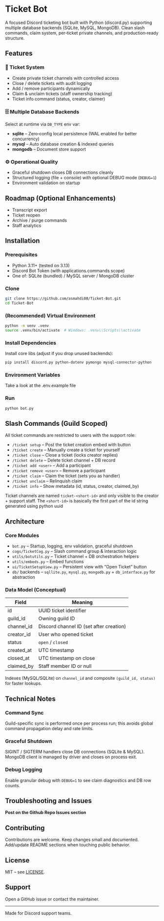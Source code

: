# Ticket Bot

A focused Discord ticketing bot built with Python (discord.py) supporting multiple database backends (SQLite, MySQL, MongoDB). Clean slash commands, claim system, per‑ticket private channels, and production‑ready structure.

## Features

### 🎫 Ticket System
- Create private ticket channels with controlled access
- Close / delete tickets with audit logging
- Add / remove participants dynamically
- Claim & unclaim tickets (staff ownership tracking)
- Ticket info command (status, creator, claimer)

### 🗄️ Multiple Database Backends
Select at runtime via `DB_TYPE` env var:
- **sqlite** – Zero‑config local persistence (WAL enabled for better concurrency)
- **mysql** – Auto database creation & indexed queries
- **mongodb** – Document store support

### ⚙️ Operational Quality
- Graceful shutdown closes DB connections cleanly
- Structured logging (file + console) with optional DEBUG mode (`DEBUG=1`)
- Environment validation on startup

## Roadmap (Optional Enhancements)
- Transcript export
- Ticket reopen
- Archive / purge commands
- Staff analytics

## Installation

### Prerequisites
- Python 3.11+ (tested on 3.13)
- Discord Bot Token (with applications.commands scope)
- One of: SQLite (bundled) / MySQL server / MongoDB cluster

### Clone
```bash
git clone https://github.com/asmahdi08/Ticket-Bot.git
cd Ticket-Bot
```

### (Recommended) Virtual Environment
```bash
python -m venv .venv
source .venv/bin/activate  # Windows: .venv\\Scripts\\activate
```

### Install Dependencies
Install core libs (adjust if you drop unused backends):
```bash
pip install discord.py python-dotenv pymongo mysql-connector-python
```

### Environment Variables

Take a look at the .env.example file

### Run
```bash
python bot.py
```

## Slash Commands (Guild Scoped)

All ticket commands are restricted to users with the support role:
- `/ticket setup` – Post the ticket creation embed with button
- `/ticket create` – Manually create a ticket for yourself
- `/ticket close` – Close a ticket (locks creator replies)
- `/ticket delete` – Delete ticket channel + DB record
- `/ticket add <user>` – Add a participant
- `/ticket remove <user>` – Remove a participant
- `/ticket claim` – Claim the ticket (sets you as handler)
- `/ticket unclaim` – Relinquish claim
- `/ticket info` – Show metadata (id, status, creator, claimed_by)

Ticket channels are named `ticket-<short-id>` and only visible to the creator + support staff.
The `<short-id>` is basically the first part of the id string generated using python uuid

## Architecture

### Core Modules
- `bot.py` – Startup, logging, env validation, graceful shutdown
- `cogs/TicketCog.py` – Slash command group & interaction logic
- `utils/botutils.py` – Ticket channel + DB orchestration helpers
- `utils/embeds.py` – Embed functions
- `ui/TicketSetupView.py` – Persistent view with “Open Ticket” button
- `db/` backends – `sqllite.py`, `mysql.py`, `mongodb.py` + `db_interface.py` for abstraction

### Data Model (Conceptual)
| Field | Meaning |
|-------|---------|
| id | UUID ticket identifier |
| guild_id | Owning guild ID |
| channel_id | Discord channel ID (set after creation) |
| creator_id | User who opened ticket |
| status | `open` / `closed` |
| created_at | UTC timestamp |
| closed_at | UTC timestamp on close |
| claimed_by | Staff member ID or null |

Indexes (MySQL/SQLite) on `channel_id` and composite `(guild_id, status)` for faster lookups.

## Technical Notes

### Command Sync
Guild-specific sync is performed once per process run; this avoids global command propagation delay and rate limits.

### Graceful Shutdown
SIGINT / SIGTERM handlers close DB connections (SQLite & MySQL). MongoDB client is managed by driver and closes on process exit.

### Debug Logging
Enable granular debug with `DEBUG=1` to see claim diagnostics and DB row counts.

## Troubleshooting and Issues

**Post on the Github Repo Issues section**

## Contributing
Contributions are welcome. Keep changes small and documented. Add/update README sections when touching public behavior.

## License
MIT – see [LICENSE](LICENSE).

## Support
Open a GitHub issue or contact the maintainer.

---
Made for Discord support teams.
